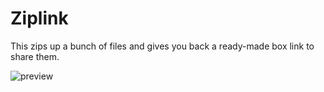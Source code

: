 # Ziplink

This zips up a bunch of files and gives you back a ready-made box link to share them.

![preview](https://github.com/iethree/ziplink/ziplink.png)
